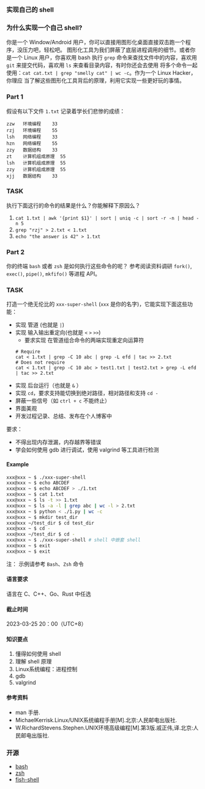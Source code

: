 ### 实现自己的 shell

### 为什么实现一个自己 shell?

你是一个 Window/Android 用户，你可以直接用图形化桌面直接双击跑一个程序，没压力吧，轻松吧。
图形化工具为我们屏蔽了底层进程调用的细节。或者你是一个 Linux 用户，你喜欢用 bash 执行 `grep`
命令来查找文件中的内容，喜欢用 `git` 来提交代码，喜欢用 `ls` 来查看目录内容，有时你还会去使用
将多个命令一起使用：`cat cat.txt | grep "smelly cat" | wc -c`。作为一个 Linux Hacker，你理应
当了解这些图形化工具背后的原理，利用它实现一些更好玩的事情。

### Part 1

假设有以下文件 `1.txt` 记录着学长们悲惨的成绩：

```
zzw   环境编程    33
rzj   环境编程    55
lsh   网络编程    33
hzn   网络编程    55
zzy   数据结构    33
zt    计算机组成原理  55
lsh   计算机组成原理  55
zzy   计算机组成原理  55
xjj   数据结构    33
```

### TASK

执行下面这行的命令的结果是什么？你能解释下原因么？

1. `cat 1.txt | awk '{print $1}' | sort | uniq -c | sort -r -n | head -n 5`
2. `grep "rzj" > 2.txt < 1.txt`
3. `echo "the answer is 42" > 1.txt`

### Part 2

你的终端 `bash` 或者 `zsh` 是如何执行这些命令的呢？
参考阅读资料调研 `fork()`, `exec()`, `pipe()`, `mkfifo()` 等进程 API。

### TASK

打造一个绝无伦比的 `xxx-super-shell` (`xxx` 是你的名字)，它能实现下面这些功能：

- 实现 管道 (也就是 `|`)
- 实现 输入输出重定向(也就是 `<` `>` `>>`)
    - 要求实现 在管道组合命令的两端实现重定向运算符
    ```shell
    # Require 
    cat < 1.txt | grep -C 10 abc | grep -L efd | tac >> 2.txt
    # Does not require
    cat < 1.txt | grep -C 10 abc > test1.txt | test2.txt > grep -L efd | tac >> 2.txt
    ```
- 实现 后台运行（也就是 `&` ）
- 实现 `cd`，要求支持能切换到绝对路径，相对路径和支持 `cd -`
- 屏蔽一些信号（如 `ctrl + c` 不能终止）
- 界面美观
- 开发过程记录、总结、发布在个人博客中

要求：
- 不得出现内存泄漏，内存越界等错误
- 学会如何使用 gdb 进行调试，使用 valgrind 等工具进行检测

#### Example

```sh
xxx@xxx ~ $ ./xxx-super-shell
xxx@xxx ~ $ echo ABCDEF
xxx@xxx ~ $ echo ABCDEF > ./1.txt
xxx@xxx ~ $ cat 1.txt
xxx@xxx ~ $ ls -t >> 1.txt
xxx@xxx ~ $ ls -a -l | grep abc | wc -l > 2.txt
xxx@xxx ~ $ python < ./1.py | wc -c
xxx@xxx ~ $ mkdir test_dir
xxx@xxx ~/test_dir $ cd test_dir
xxx@xxx ~ $ cd -
xxx@xxx ~/test_dir $ cd -
xxx@xxx ~ $ ./xxx-super-shell # shell 中嵌套 shell
xxx@xxx ~ $ exit
xxx@xxx ~ $ exit
```

注：
示例请参考 `Bash`、`Zsh` 命令

#### 语言要求

语言在 C、C++、Go、Rust 中任选

#### 截止时间

2023-03-25 20：00（UTC+8）
<!-- 2022-04-03 -->

#### 知识要点

1. 懂得如何使用 shell
2. 理解 shell 原理
3. Linux系统编程：进程控制
4. gdb
5. valgrind

#### 参考资料

- man 手册.
- MichaelKerrisk.Linux/UNIX系统编程手册\[M\].北京:人民邮电出版社.
- W.RichardStevens.Stephen.UNIX环境高级编程\[M\].第3版.戚正伟,译.北京:人民邮电出版社.

### 开源

- [bash](https://github.com/bminor/bash/graphs/contributors)
- [zsh](https://github.com/zsh-users/zsh)
- [fish-shell](https://github.com/fish-shell/fish-shell)
